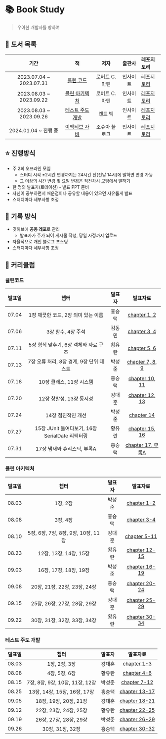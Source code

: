 # 📚 Book Study
> 우아한 개발자를 향하여

## 📖 도서 목록
|          기간           |                                       책                                        |        저자        |   출판사   | 레포지토리                                              |
| :---------------------: | :-----------------------------------------------------------------------------: | :----------------: | :--------: | :------------------------------------------------ |
| 2023.07.04 ~ 2023.07.31 |        [클린 코드](https://product.kyobobook.co.kr/detail/S000001032980)        |   로버트 C. 마틴   |  인사이트  | [레포지토리](https://github.com/KonCC/clean-code/tree/main)                    |
| 2023.08.03 ~ 2023.09.22 |      [클린 아키텍처](https://product.kyobobook.co.kr/detail/S000001033082)      |       로버트 C. 마틴       |  인사이트  | [레포지토리](https://github.com/KonCC/clean-architecture)             |
| 2023.08.03 ~ 2023.09.26 | [테스트 주도 개발](https://product.kyobobook.co.kr/detail/S000001032985) | 캔트 벡 | 인사이트 | [레포지토리](https://github.com/KonCC/test-driven-development)     |
| 2024.01.04 ~ 진행 중 | [이펙티브 자바](https://product.kyobobook.co.kr/detail/S000001033066) |조슈아 블로크 | 인사이트 | [레포지토리](https://github.com/KonCC/effective-java)     |

## ⭐️ 진행방식
- 주 2회 오프라인 모임
  - 스터디 시각 ±2시간 변경까지는 24시간 전(전날 14시)에 말하면 변경 가능
  - 그 이상의 시간 변경 및 요일 변경은 직전차시 모임에서 말하기
- 한 명의 발표자(로테이션) - 발표 PPT 준비
- 자신이 공부하면서 배운점이나 공유할 내용이 있으면 자유롭게 발표
- 스터디마다 세부사항 조정

## 📝 기록 방식
- 깃허브에 **공동 레포**로 관리
  - 발표자가 주가 되어 게시물 작성, 당일 자정까지 업로드
- 자율적으로 개인 블로그 포스팅
- 스터디마다 세부사항 조정

## 📆 커리큘럼
### 클린코드
|          발표일           |                                       챕터                                        |        발표자       |    발표자료  |
| :---------------------: | :-----------------------------------------------------------------------------: | :----------------: | :--------: |
| 07.04 |        1장 깨끗한 코드, 2장 의미 있는 이름        |   홍승택   | [chapter 1, 2](https://github.com/KonCC/clean-code/blob/main/%EB%B0%9C%ED%91%9C%EC%9E%90%EB%A3%8C/chapter%201%2C%202.pdf)|
| 07.06 |        3장 함수, 4장 주석        |   김동민   | [chapter 3, 4](https://github.com/KonCC/clean-code/blob/main/%EB%B0%9C%ED%91%9C%EC%9E%90%EB%A3%8C/chapter%203%2C%204.pdf)|
| 07.11 |        5장 형식 맞추기, 6장 객체와 자료 구조        |   황유란   | [chapter 5, 6](https://github.com/KonCC/clean-code/blob/main/%EB%B0%9C%ED%91%9C%EC%9E%90%EB%A3%8C/chapter%205%2C%206.pdf)|
| 07.13 |        7장 오류 처리, 8장 경계, 9장 단위 테스트        |   박성준   | [chapter 7, 8, 9](https://github.com/KonCC/clean-code/blob/main/%EB%B0%9C%ED%91%9C%EC%9E%90%EB%A3%8C/chapter%207%2C%208%2C%209.pdf)|
| 07.18 |        10장 클래스, 11장 시스템        |   홍승택   | [chapter 10, 11](https://github.com/KonCC/clean-code/blob/main/%EB%B0%9C%ED%91%9C%EC%9E%90%EB%A3%8C/chapter%2010%2C%2011.pdf)|
| 07.20 |        12장 창발성, 13장 동시성        |   강대훈   | [chapter 12, 13](https://github.com/KonCC/clean-code/blob/main/%EB%B0%9C%ED%91%9C%EC%9E%90%EB%A3%8C/chapter%2012%2C%2013.pdf)|
| 07.24 |        14장 점진적인 개선        |   박성준   | [chapter 14](https://github.com/KonCC/clean-code/blob/main/%EB%B0%9C%ED%91%9C%EC%9E%90%EB%A3%8C/chapter%2014.pdf)|
| 07.27 |        15장 JUnit 들여다보기, 16장 SerialDate 리펙터링        |   황유란   | [chapter 15, 16](https://github.com/KonCC/clean-code/blob/main/%EB%B0%9C%ED%91%9C%EC%9E%90%EB%A3%8C/chapter%2015%2C%2016.pdf)|
| 07.31 |        17장 냄새와 휴리스틱, 부록A        |   홍승택   | [chapter 17, 부록A](https://github.com/KonCC/clean-code/blob/main/%EB%B0%9C%ED%91%9C%EC%9E%90%EB%A3%8C/chapter%2017%2C%20%EB%B6%80%EB%A1%9DA.pdf)|

### 클린 아키텍처
|          발표일           |                                       챕터                                        |        발표자       |    발표자료  |
| :---------------------: | :-----------------------------------------------------------------------------: | :----------------: | :--------: |
| 08.03 |        1장, 2장        |   박성준   | [chapter 1-2]() |
| 08.08 |        3장, 4장        |   홍승택   | [chapter 3-4](https://github.com/KonCC/clean-architecture/blob/main/%EB%B0%9C%ED%91%9C%EC%9E%90%EB%A3%8C/chapter%203%2C%204.pdf) |
| 08.10 |        5장, 6장, 7장, 8장, 9장, 10장, 11장        |   강대훈   | [chapter 5-11](https://github.com/KonCC/clean-architecture/blob/main/%EB%B0%9C%ED%91%9C%EC%9E%90%EB%A3%8C/chapter%205%2C%206%2C%207%2C%208%2C%209%2C%2010%2C%2011.pdf) |
| 08.23 |        12장, 13장, 14장, 15장        |   황유란   | [chapter 12-15]() |
| 09.03 |        16장, 17장, 18장, 19장        |   박성준   | [chapter 16-19]() |
| 09.08 |        20장, 21장, 22장, 23장, 24장        |   홍승택   | [chapter 20-24](https://github.com/KonCC/clean-architecture/blob/main/%EB%B0%9C%ED%91%9C%EC%9E%90%EB%A3%8C/chapter%2020%2C%2021%2C%2022%2C%2023%2C%2024.pdf) |
| 09.15 |        25장, 26장, 27장, 28장, 29장        |   강대훈   | [chapter 25-29](https://github.com/KonCC/clean-architecture/blob/main/%EB%B0%9C%ED%91%9C%EC%9E%90%EB%A3%8C/chapter%2025%2C%2026%2C%2027%2C%2028%2C%2029.pdf) |
| 09.22 |        30장, 31장, 32장, 33장, 34장        |   황유란   | [chapter 30-34](https://github.com/KonCC/clean-architecture/blob/main/%EB%B0%9C%ED%91%9C%EC%9E%90%EB%A3%8C/chapter%2030%2C%2031%2C%2032%2C%2033%2C%2034.pdf) |

### 테스트 주도 개발
|          발표일           |                                       챕터                                        |        발표자       |    발표자료  |
| :---------------------: | :-----------------------------------------------------------------------------: | :----------------: | :--------: |
| 08.03 |        1장, 2장, 3장        |   강대훈   | [chapter 1-3](https://github.com/KonCC/test-driven-development/blob/main/%EB%B0%9C%ED%91%9C%EC%9E%90%EB%A3%8C/chapter%201%2C%202%2C%203.pdf) |
| 08.08 |        4장, 5장, 6장        |   황유란   | [chapter 4-6](https://github.com/KonCC/test-driven-development/blob/main/%EB%B0%9C%ED%91%9C%EC%9E%90%EB%A3%8C/chapter%204%2C%205%2C%206.pdf) |
| 08.15 |        7장, 8장, 9장, 10장, 11장, 12장        |   박성준   | [chapter 7-12](https://github.com/KonCC/test-driven-development/blob/main/%EB%B0%9C%ED%91%9C%EC%9E%90%EB%A3%8C/chapter%207%2C%208%2C%209%2C%2010%2C%2011%2C%2012.pdf) |
| 08.25 |        13장, 14장, 15장, 16장, 17장        |   홍승택   | [chapter 13-17](https://github.com/KonCC/test-driven-development/blob/main/%EB%B0%9C%ED%91%9C%EC%9E%90%EB%A3%8C/chapter%2013%2C%2014%2C%2015%2C%2016%2C%2017.pdf) |
| 09.05 |        18장, 19장, 20장, 21장        |   강대훈   | [chapter 18-21](https://github.com/KonCC/test-driven-development/blob/main/%EB%B0%9C%ED%91%9C%EC%9E%90%EB%A3%8C/chapter%2018%2C%2019%2C%2020%2C%2021.pdf) |
| 09.12 |        22장, 23장, 24장, 25장        |   황유란   | [chapter 22-25](https://github.com/KonCC/test-driven-development/blob/main/%EB%B0%9C%ED%91%9C%EC%9E%90%EB%A3%8C/chapter%2022%2C%2023%2C%2024%2C%2025.pdf) |
| 09.19 |        26장, 27장, 28장, 29장        |   박성준   | [chapter 26-29](https://github.com/KonCC/test-driven-development/blob/main/%EB%B0%9C%ED%91%9C%EC%9E%90%EB%A3%8C/chapter%2026%2C%2027%2C%2028%2C%2029.pdf) |
| 09.26 |        30장, 31장, 32장        |   홍승택   | [chapter 30-32](https://github.com/KonCC/test-driven-development/blob/main/%EB%B0%9C%ED%91%9C%EC%9E%90%EB%A3%8C/chapter%2030%2C%2031%2C%2032.pdf) |
